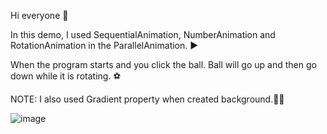Hi everyone 👸

In this demo, I used SequentialAnimation, NumberAnimation and RotationAnimation in the ParallelAnimation. ▶️

When the program starts and you click the ball. Ball will go up and then go down while it is rotating. ⚽

NOTE: I also used Gradient property when created background.🕵️‍♀️

![image](https://github.com/user-attachments/assets/f8c5c8e6-a7fd-4bac-bd60-a801f3cc7600)

